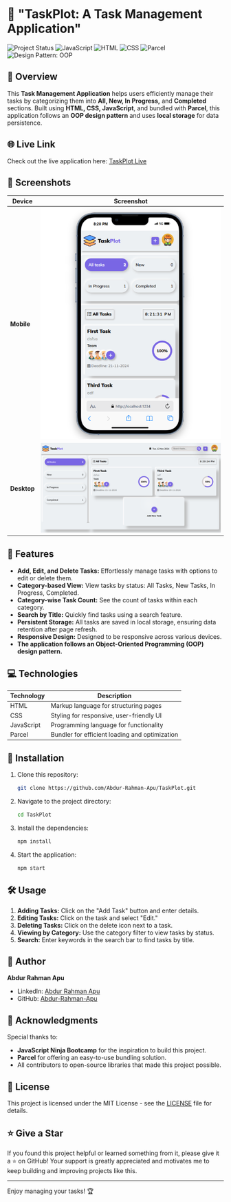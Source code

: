# 📝 "TaskPlot: A Task Management Application"

![Project Status](https://img.shields.io/badge/Status-Completed-green) ![JavaScript](https://img.shields.io/badge/Built_with-JavaScript-yellow) ![HTML](https://img.shields.io/badge/Built_with-HTML-red) ![CSS](https://img.shields.io/badge/Built_with-CSS-blue) ![Parcel](https://img.shields.io/badge/Bundler-Parcel-purple) ![Design Pattern: OOP](https://img.shields.io/badge/Design%20Pattern-OOP-blue)

## 📌 Overview

This **Task Management Application** helps users efficiently manage their tasks by categorizing them into **All, New, In Progress,** and **Completed** sections. Built using **HTML, CSS, JavaScript**, and bundled with **Parcel**, this application follows an **OOP design pattern** and uses **local storage** for data persistence.

## 🌐 Live Link

Check out the live application here: [TaskPlot Live](https://your-live-link.com)

## 📸 Screenshots

| Device      | Screenshot                                            |
| ----------- | ----------------------------------------------------- |
| **Mobile**  | ![Mobile View](./src/assets/screenshots/mobile.png)   |
| **Desktop** | ![Desktop View](./src/assets/screenshots/desktop.png) |

## 🌟 Features

- **Add, Edit, and Delete Tasks:** Effortlessly manage tasks with options to edit or delete them.
- **Category-based View:** View tasks by status: All Tasks, New Tasks, In Progress, Completed.
- **Category-wise Task Count:** See the count of tasks within each category.
- **Search by Title:** Quickly find tasks using a search feature.
- **Persistent Storage:** All tasks are saved in local storage, ensuring data retention after page refresh.
- **Responsive Design:** Designed to be responsive across various devices.
- **The application follows an Object-Oriented Programming (OOP) design pattern.**

## 💻 Technologies

| Technology | Description                                    |
| ---------- | ---------------------------------------------- |
| HTML       | Markup language for structuring pages          |
| CSS        | Styling for responsive, user-friendly UI       |
| JavaScript | Programming language for functionality         |
| Parcel     | Bundler for efficient loading and optimization |

## 🚀 Installation

1. Clone this repository:
   ```bash
   git clone https://github.com/Abdur-Rahman-Apu/TaskPlot.git
   ```
2. Navigate to the project directory:
   ```bash
   cd TaskPlot
   ```
3. Install the dependencies:
   ```bash
   npm install
   ```
4. Start the application:
   ```bash
   npm start
   ```

## 🛠️ Usage

1. **Adding Tasks:** Click on the "Add Task" button and enter details.
2. **Editing Tasks:** Click on the task and select "Edit."
3. **Deleting Tasks:** Click on the delete icon next to a task.
4. **Viewing by Category:** Use the category filter to view tasks by status.
5. **Search:** Enter keywords in the search bar to find tasks by title.

## 👤 Author

**Abdur Rahman Apu**

- LinkedIn: [Abdur Rahman Apu](https://www.linkedin.com/in/abdur-rahman-apu/)
- GitHub: [Abdur-Rahman-Apu](https://github.com/Abdur-Rahman-Apu)

## 🙏 Acknowledgments

Special thanks to:

- **JavaScript Ninja Bootcamp** for the inspiration to build this project.
- **Parcel** for offering an easy-to-use bundling solution.
- All contributors to open-source libraries that made this project possible.

## 📜 License

This project is licensed under the MIT License - see the [LICENSE](LICENSE) file for details.

## ⭐ Give a Star

If you found this project helpful or learned something from it, please give it a ⭐ on GitHub! Your support is greatly appreciated and motivates me to keep building and improving projects like this.

---

Enjoy managing your tasks! 🏆
